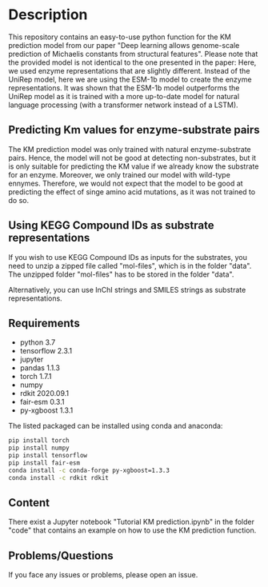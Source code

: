 # Description
This repository contains an easy-to-use python function for the KM prediction model from our paper "Deep learning allows genome-scale prediction of Michaelis constants from structural features". 
Please note that the provided model is not identical to the one presented in the paper: Here, we used enzyme representations that are slightly different. Instead of the UniRep model, here we are using the
ESM-1b model to create the enzyme representations. It was shown that the ESM-1b model outperforms the UniRep model as it is trained with a more up-to-date model for natural language processing (with a transformer network instead of a LSTM).

## Predicting Km values for enzyme-substrate pairs
The KM prediction model was only trained with natural enzyme-substrate pairs. Hence, the model will not be good at detecting non-substrates,
but it is only suitable for predicting the KM value if we already know the substrate for an enzyme. Moreover, we only trained our model with 
wild-type ennymes. Therefore, we would not expect that the model to be good at predicting the effect of singe amino acid mutations, as it was
not trained to do so.

## Using KEGG Compound IDs as substrate representations
If you wish to use KEGG Compound IDs as inputs for the substrates, you need to unzip a zipped file called "mol-files", which is in the folder "data". The unzipped folder "mol-files" has to be stored in the folder "data".

Alternatively, you can use InChI strings and SMILES strings as substrate representations.

## Requirements

- python 3.7
- tensorflow 2.3.1
- jupyter
- pandas 1.1.3
- torch 1.7.1
- numpy 
- rdkit 2020.09.1
- fair-esm 0.3.1
- py-xgboost 1.3.1

The listed packaged can be installed using conda and anaconda:

```bash
pip install torch
pip install numpy
pip install tensorflow
pip install fair-esm
conda install -c conda-forge py-xgboost=1.3.3
conda install -c rdkit rdkit
```

## Content

There exist a Jupyter notebook "Tutorial KM prediction.ipynb" in the folder "code" that contains an example on how to use the KM prediction function.

## Problems/Questions
If you face any issues or problems, please open an issue.

